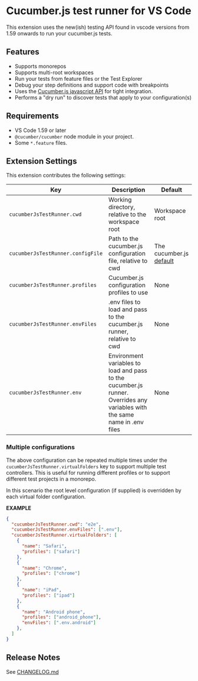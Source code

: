 # Cucumber.js test runner for VS Code

This extension uses the new(ish) testing API found in vscode versions from 1.59 onwards to run your cucumber.js tests.

## Features

- Supports monorepos
- Supports multi-root workspaces
- Run your tests from feature files or the Test Explorer
- Debug your step definitions and support code with breakpoints
- Uses the [Cucumber.js javascript API](https://github.com/cucumber/cucumber-js/blob/main/docs/javascript_api.md) for tight integration.
- Performs a "dry run" to discover tests that apply to your configuration(s)

## Requirements

- VS Code 1.59 or later
- `@cucumber/cucumber` node module in your project.
- Some `*.feature` files.

## Extension Settings

This extension contributes the following settings:

| Key | Description | Default |
|--|--|--|
| `cucumberJsTestRunner.cwd` | Working directory, relative to the workspace root | Workspace root |
| `cucumberJsTestRunner.configFile` | Path to the cucumber.js configuration file, relative to cwd | The cucumber.js [default](https://github.com/cucumber/cucumber-js/blob/main/docs/configuration.md) |
| `cucumberJsTestRunner.profiles` | Cucumber.js configuration profiles to use | None |
| `cucumberJsTestRunner.envFiles` | .env files to load and pass to the cucumber.js runner, relative to cwd | None |
| `cucumberJsTestRunner.env` | Environment variables to load and pass to the cucumber.js runner. Overrides any variables with the same name in .env files | None |

### Multiple configurations

The above configuration can be repeated multiple times under the `cucumberJsTestRunner.virtualFolders` key to support multiple test controllers. This is useful for running different profiles or to support different test projects in a monorepo.

In this scenario the root level configuration (if supplied) is overridden by each virtual folder configuration.

**EXAMPLE**
```json
{
  "cucumberJsTestRunner.cwd": "e2e",
  "cucumberJsTestRunner.envFiles": [".env"],
  "cucumberJsTestRunner.virtualFolders": [
    {
      "name": "Safari",
      "profiles": ["safari"]
    },
    {
      "name": "Chrome",
      "profiles": ["chrome"]
    },
    {
      "name": "iPad",
      "profiles": ["ipad"]
    },
    {
      "name": "Android phone",
      "profiles": ["android_phone"],
      "envFiles": [".env.android"]
    },
  ]
}
```

## Release Notes

See [CHANGELOG.md](./CHANGELOG.md)
